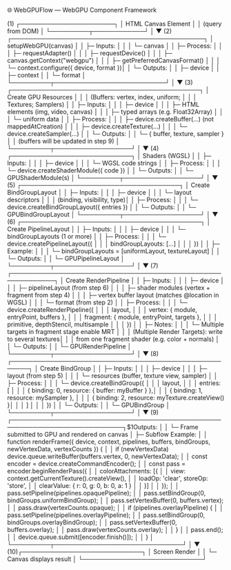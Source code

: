 🌐 WebGPUFlow — WebGPU Component Framework

(1) ┌──────────────────────┐
│  HTML Canvas Element │
│  (query from DOM)    │
└─────────┬────────────┘
│
▼
(2) ┌─────────────────────────────────────────────┐
│ setupWebGPU(canvas)                         │
│ ├─ Inputs:                                  │
│ │   └─ canvas                               │
│ ├─ Process:                                 │
│ │   ├─ requestAdapter()                     │
│ │   ├─ requestDevice()                      │
│ │   ├─ canvas.getContext("webgpu")         │
│ │   ├─ getPreferredCanvasFormat()           │
│ │   └─ context.configure({ device, format })│
│ └─ Outputs:                                 │
│     ├─ device                               │
│     ├─ context                              │
│     └─ format                               │
└─────────┬──────────────────────────┘
│
▼
(3) ┌────────────────────────────────────────────┐
│ Create GPU Resources                          │
│ │   (Buffers: vertex, index, uniform;          │
│ │    Textures; Samplers)                       │
│ ├─ Inputs:                                    │
│ │   ├─ device                                 │
│ │   ├─ HTML elements (img, video, canvas)     │
│ │   ├─ typed arrays (e.g. Float32Array)       │
│ │   └─ uniform data                           │
│ ├─ Process:                                   │
│ │   ├─ device.createBuffer(...) (not mappedAtCreation) │
│ │   ├─ device.createTexture(...)              │
│ │   └─ device.createSampler(...)              │
│ └─ Outputs:                                   │
│     └─ { buffer, texture, sampler }           │
│     (buffers will be updated in step 9)       │
└─────────┬──────────────────┘
│
▼
(4) ┌────────────────────────────┐
│ Shaders (WGSL)             │
│ ├─ Inputs:                 │
│ │   ├─ device              │
│ │   └─ WGSL code strings   │
│ ├─ Process:                │
│ │   └─ device.createShaderModule({ code }) │
│ └─ Outputs:                │
│     └─ GPUShaderModule(s) │
└─────────┬──────────────────┘
│
▼
(5) ┌─────────────────────────────────────┐
│ Create BindGroupLayout              │
│ ├─ Inputs:                          │
│ │   ├─ device                       │
│ │   └─ layout descriptors           │
│ │       (binding, visibility, type)│
│ ├─ Process:                         │
│ │   └─ device.createBindGroupLayout({ entries }) │
│ └─ Outputs:                         │
│     └─ GPUBindGroupLayout           │
└─────────┬──────────────────┘
│
▼
(6) ┌──────────────────────────────────────────┐
│ Create PipelineLayout                    │
│ ├─ Inputs:                               │
│ │   ├─ device                            │
│ │   └─ bindGroupLayouts (1 or more)      │
│ ├─ Process:                              │
│ │   └─ device.createPipelineLayout({     │
│ │         bindGroupLayouts: [...]        │
│ │       })                               │
│ ├─ Example:                              │
│ │   └─ bindGroupLayouts = [uniformLayout, textureLayout] │
│ └─ Outputs:                              │
│     └─ GPUPipelineLayout                 │
└─────────┬──────────────────┘
│
▼
(7) ┌────────────────────────────────────────────────────────────┐
│ Create RenderPipeline                                      │
│ ├─ Inputs:                                                 │
│ │   ├─ device                                              │
│ │   ├─ pipelineLayout (from step 6)                        │
│ │   ├─ shader modules (vertex + fragment from step 4)      │
│ │   ├─ vertex buffer layout (matches @location in WGSL)    │
│ │   └─ format (from step 2)                                │
│ ├─ Process:                                                │
│ │   └─ device.createRenderPipeline({                       │
│ │         layout,                                          │
│ │         vertex: { module, entryPoint, buffers },         │
│ │         fragment: { module, entryPoint, targets },       │
│ │         primitive, depthStencil, multisample             │
│ │       })                                                 │
│ ├─ Notes:                                                  │
│ │   └─ Multiple targets in fragment stage enable MRT        │
│ │      (Multiple Render Targets): write to several textures│
│ │      from one fragment shader (e.g. color + normals)     │
│ └─ Outputs:                                                │
│     └─ GPURenderPipeline                                   │
└─────────┬──────────────────┘
│
▼
(8) ┌──────────────────────────────────────────────────────┐
│ Create BindGroup                                           │
│ ├─ Inputs:                                                 │
│ │   ├─ device                                              │
│ │   ├─ layout (from step 5)                                │
│ │   └─ resources (buffer, texture view, sampler)           │
│ ├─ Process:                                                │
│ │   └─ device.createBindGroup({                            │
│ │         layout,                                          │
│ │         entries: [                                       │
│ │           { binding: 0, resource: { buffer: myBuffer } },│
│ │           { binding: 1, resource: mySampler },           │
│ │           { binding: 2, resource: myTexture.createView() }│
│ │         ]                                                │
│ │       })                                                 │
│ └─ Outputs:                                                │
│     └─ GPUBindGroup                                        │
└─────────┬──────────────────┘
│
▼
(9) ┌────────────────────────────────────────────────────────────────────────────┐$1Outputs:                                                                │
│     └─ Frame submitted to GPU and rendered on canvas                       │
├─ Subflow Example:                                                        │
│     function renderFrame({ device, context, pipelines, buffers, bindGroups, newVertexData, vertexCounts }) { │
│       if (newVertexData) device.queue.writeBuffer(buffers.vertex, 0, newVertexData); │
│       const encoder = device.createCommandEncoder();                      │
│       const pass = encoder.beginRenderPass({                              │
│         colorAttachments: [{                                              │
│           view: context.getCurrentTexture().createView(),                │
│           loadOp: 'clear', storeOp: 'store',                              │
│           clearValue: { r: 0, g: 0, b: 0, a: 1 }                           │
│         }]                                                                │
│       });                                                                 │
│       pass.setPipeline(pipelines.opaquePipeline);                         │
│       pass.setBindGroup(0, bindGroups.uniformBindGroup);                 │
│       pass.setVertexBuffer(0, buffers.vertex);                            │
│       pass.draw(vertexCounts.opaque);                                     │
│       if (pipelines.overlayPipeline) {                                    │
│         pass.setPipeline(pipelines.overlayPipeline);                      │
│         pass.setBindGroup(0, bindGroups.overlayBindGroup);               │
│         pass.setVertexBuffer(0, buffers.overlay);                         │
│         pass.draw(vertexCounts.overlay);                                  │
│       }                                                                   │
│       pass.end();                                                         │
│       device.queue.submit([encoder.finish()]);                            │
│     }                                                                     │
└─────────┬──────────────────────────────┘
│
▼
(10)┌────────────────────────────┐
│ Screen Render              │
│ └─ Canvas displays result  │
└────────────────────────────┘

